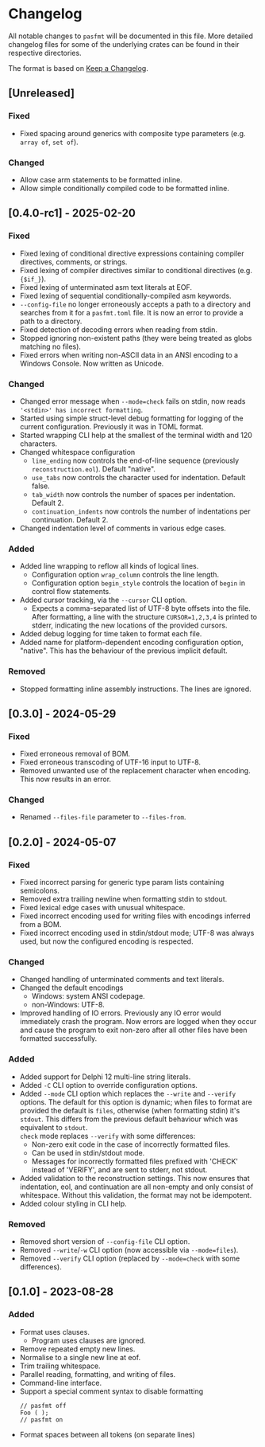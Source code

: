 # Changelog

All notable changes to `pasfmt` will be documented in this file.
More detailed changelog files for some of the underlying crates can be found in their respective directories.

The format is based on [Keep a Changelog](https://keepachangelog.com/en/1.0.0/).

## [Unreleased]

### Fixed

- Fixed spacing around generics with composite type parameters (e.g. `array of`, `set of`).

### Changed

- Allow case arm statements to be formatted inline.
- Allow simple conditionally compiled code to be formatted inline.

## [0.4.0-rc1] - 2025-02-20

### Fixed

- Fixed lexing of conditional directive expressions containing compiler directives, comments, or strings.
- Fixed lexing of compiler directives similar to conditional directives (e.g. `{$if_}`).
- Fixed lexing of unterminated asm text literals at EOF.
- Fixed lexing of sequential conditionally-compiled asm keywords.
- `--config-file` no longer erroneously accepts a path to a directory and searches from it for a
  `pasfmt.toml` file. It is now an error to provide a path to a directory.
- Fixed detection of decoding errors when reading from stdin.
- Stopped ignoring non-existent paths (they were being treated as globs matching no files).
- Fixed errors when writing non-ASCII data in an ANSI encoding to a Windows Console. Now written as Unicode.

### Changed

- Changed error message when `--mode=check` fails on stdin, now reads `'<stdin>' has incorrect formatting`.
- Started using simple struct-level debug formatting for logging of the current configuration.
  Previously it was in TOML format.
- Started wrapping CLI help at the smallest of the terminal width and 120 characters.
- Changed whitespace configuration
  - `line_ending` now controls the end-of-line sequence (previously `reconstruction.eol`). Default "native".
  - `use_tabs` now controls the character used for indentation. Default false.
  - `tab_width` now controls the number of spaces per indentation. Default 2.
  - `continuation_indents` now controls the number of indentations per continuation. Default 2.
- Changed indentation level of comments in various edge cases.

### Added

- Added line wrapping to reflow all kinds of logical lines.
  - Configuration option `wrap_column` controls the line length.
  - Configuration option `begin_style` controls the location of `begin` in control flow statements.
- Added cursor tracking, via the `--cursor` CLI option.
  - Expects a comma-separated list of UTF-8 byte offsets into the file. After formatting, a line
    with the structure `CURSOR=1,2,3,4` is printed to stderr, indicating the new locations of the
    provided cursors.
- Added debug logging for time taken to format each file.
- Added name for platform-dependent encoding configuration option, "native".
  This has the behaviour of the previous implicit default.

### Removed

- Stopped formatting inline assembly instructions. The lines are ignored.

## [0.3.0] - 2024-05-29

### Fixed

- Fixed erroneous removal of BOM.
- Fixed erroneous transcoding of UTF-16 input to UTF-8.
- Removed unwanted use of the replacement character when encoding. This now results in an error.

### Changed

- Renamed `--files-file` parameter to `--files-from`.

## [0.2.0] - 2024-05-07

### Fixed

- Fixed incorrect parsing for generic type param lists containing semicolons.
- Removed extra trailing newline when formatting stdin to stdout.
- Fixed lexical edge cases with unusual whitespace.
- Fixed incorrect encoding used for writing files with encodings inferred from a BOM.
- Fixed incorrect encoding used in stdin/stdout mode; UTF-8 was always used, but now the configured
  encoding is respected.

### Changed

- Changed handling of unterminated comments and text literals.
- Changed the default encodings
  - Windows: system ANSI codepage.
  - non-Windows: UTF-8.
- Improved handling of IO errors. Previously any IO error would immediately crash the program.
  Now errors are logged when they occur and cause the program to exit non-zero after
  all other files have been formatted successfully.

### Added

- Added support for Delphi 12 multi-line string literals.
- Added `-C` CLI option to override configuration options.
- Added `--mode` CLI option which replaces the `--write` and `--verify` options.
  The default for this option is dynamic; when files to format are provided the default is `files`,
  otherwise (when formatting stdin) it's `stdout`. This differs from the previous default behaviour
  which was equivalent to `stdout`. <br/>
  `check` mode replaces `--verify` with some differences:
  - Non-zero exit code in the case of incorrectly formatted files.
  - Can be used in stdin/stdout mode.
  - Messages for incorrectly formatted files prefixed with 'CHECK' instead of 'VERIFY', and are
    sent to stderr, not stdout.
- Added validation to the reconstruction settings. This now ensures that indentation, eol, and continuation
  are all non-empty and only consist of whitespace. Without this validation, the format may not be
  idempotent.
- Added colour styling in CLI help.

### Removed

- Removed short version of `--config-file` CLI option.
- Removed `--write`/`-w` CLI option (now accessible via `--mode=files`).
- Removed `--verify` CLI option (replaced by `--mode=check` with some differences).

## [0.1.0] - 2023-08-28

### Added

- Format uses clauses.
  - Program uses clauses are ignored.
- Remove repeated empty new lines.
- Normalise to a single new line at eof.
- Trim trailing whitespace.
- Parallel reading, formatting, and writing of files.
- Command-line interface.
- Support a special comment syntax to disable formatting
  ```delphi
  // pasfmt off
  Foo ( );
  // pasfmt on
  ```
- Format spaces between all tokens (on separate lines)
